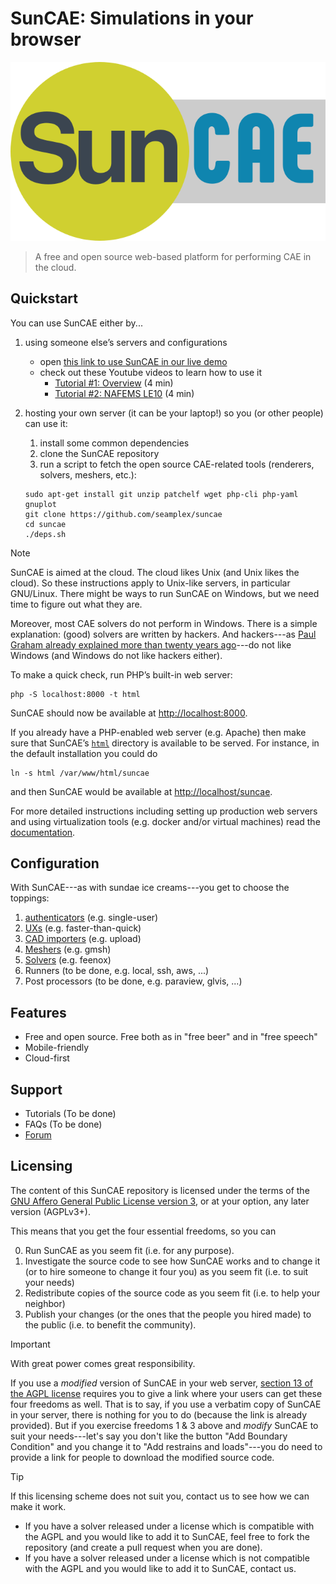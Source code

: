 # SunCAE: Simulations in your browser

![](doc/logo.svg)

> A free and open source web-based platform for performing CAE in the cloud.

## Quickstart

You can use SunCAE either by...

 1. using someone else’s servers and configurations

     * open [this link to use SunCAE in our live demo](https://www.caeplex.com/suncae)
     * check out these Youtube videos to learn how to use it
       - [Tutorial #1: Overview](https://youtu.be/MYl7-tcCAfE) (4 min)
       - [Tutorial #2: NAFEMS LE10](https://youtu.be/ANQX0EZI_q8) (4 min)

 2. hosting your own server (it can be your laptop!) so you (or other people) can use it:

     1. install some common dependencies
     2. clone the SunCAE repository
     3. run a script to fetch the open source CAE-related tools (renderers, solvers, meshers, etc.):

     ```terminal
     sudo apt-get install git unzip patchelf wget php-cli php-yaml gnuplot
     git clone https://github.com/seamplex/suncae
     cd suncae
     ./deps.sh
     ```

> [!NOTE]
> SunCAE is aimed at the cloud. The cloud likes Unix (and Unix likes the cloud).
> So these instructions apply to Unix-like servers, in particular GNU/Linux.
> There might be ways to run SunCAE on Windows, but we need time to figure out what they are.
>
> Moreover, most CAE solvers do not perform in Windows.
> There is a simple explanation: (good) solvers are written by hackers.
> And hackers---as [Paul Graham already explained more than twenty years ago](https://paulgraham.com/gh.html)---do not like Windows (and Windows do not like hackers either).


To make a quick check, run PHP’s built-in web server:

```terminal
php -S localhost:8000 -t html
```

SunCAE should now be available at <http://localhost:8000>.

If you already have a PHP-enabled web server (e.g. Apache) then make sure that SunCAE’s  [`html`](html) directory is available to be served. For instance, in the default installation you could do

```terminal
ln -s html /var/www/html/suncae
```

and then SunCAE would be available at <http://localhost/suncae>.


For more detailed instructions including setting up production web servers and using virtualization tools (e.g. docker and/or virtual machines) read the [documentation](doc).

## Configuration

With SunCAE---as with sundae ice creams---you get to choose the toppings:

 1. [authenticators](auths) (e.g. single-user)
 2. [UXs](uxs) (e.g. faster-than-quick)
 3. [CAD importers](cadimporters) (e.g. upload)
 4. [Meshers](meshers) (e.g. gmsh)
 5. [Solvers](solvers) (e.g. feenox)
 6. Runners (to be done, e.g. local, ssh, aws, ...)
 7. Post processors (to be done, e.g. paraview, glvis, ...)


## Features

 * Free and open source. Free both as in "free beer" and in "free speech"
 * Mobile-friendly
 * Cloud-first

## Support

 * Tutorials (To be done)
 * FAQs (To be done)
 * [Forum](https://github.com/seamplex/suncae/discussions/)
 
## Licensing

The content of this SunCAE repository is licensed under the terms of the [GNU Affero General Public License version 3](https://www.gnu.org/licenses/agpl-3.0.en.html), or at your option, any later version (AGPLv3+). 

This means that you get the four essential freedoms, so you can

 0. Run SunCAE as you seem fit (i.e. for any purpose).
 1. Investigate the source code to see how SunCAE works and to change it (or to hire someone to change it four you) as you seem fit (i.e. to suit your needs)
 2. Redistribute copies of the source code as you seem fit (i.e. to help your neighbor)
 3. Publish your changes (or the ones that the people you hired made) to the public (i.e. to benefit the community).

> [!IMPORTANT]
> With great power comes great responsibility.

If you use a _modified_ version of SunCAE in your web server, [section 13 of the AGPL license](https://www.gnu.org/licenses/agpl-3.0.en.html#section13) requires you to give a link where your users can get these four freedoms as well.
That is to say, if you use a verbatim copy of SunCAE in your server, there is nothing for you to do (because the link is already provided).
But if you exercise freedoms 1 & 3 above and _modify_ SunCAE to suit your needs---let's say you don't like the button "Add Boundary Condition" and you change it to "Add restrains and loads"---you do need to provide a link for people to download the modified source code.

> [!TIP]
> If this licensing scheme does not suit you, contact us to see how we can make it work.

 * If you have a solver released under a license which is compatible with the AGPL and you would like to add it to SunCAE, feel free to fork the repository (and create a pull request when you are done).
 * If you have a solver released under a license which is not compatible with the AGPL and you would like to add it to SunCAE, contact us.

